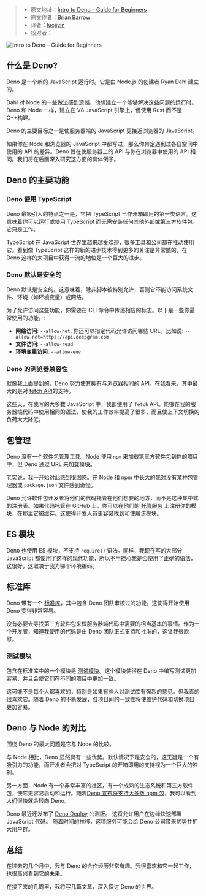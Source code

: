 > - 原文地址：[Intro to Deno – Guide for Beginners](https://www.freecodecamp.org/news/intro-to-deno/)
> - 原文作者：[Brian Barrow](https://www.freecodecamp.org/news/author/brian/)
> - 译者：[luojiyin](https://github.com/luojiyin1987)
> - 校对者：

![Intro to Deno – Guide for Beginners](https://www.freecodecamp.org/news/content/images/size/w2000/2022/09/Screen-Shot-2022-09-07-at-4.09.00-PM.png)

## 什么是 Deno?

Deno 是一个新的 JavaScript 运行时。它是由 Node.js 的创建者 Ryan Dahl 建立的。

Dahl 对 Node 的一些做法感到遗憾，他想建立一个能够解决这些问题的运行时。Deno 和 Node 一样，建立在 V8 JavaScript 引擎上，但使用 Rust 而不是 C++构建。

Deno 的主要目标之一是使服务器端的 JavaScript 更接近浏览器的 JavaScript。

如果你在 Node 和浏览器的 JavaScript 中都写过，那么你肯定遇到过各自空间中使用的 API 的差异。Deno 旨在使服务器上的 API 与你在浏览器中使用的 API 相同。我们将在后面深入研究这方面的具体例子。

## Deno 的主要功能

### Deno 使用 TypeScript

Deno 最吸引人的特点之一是，它把 TypeScript 当作开箱即用的第一类语言。这意味着你可以运行或使用 TypeScript 而无需安装任何其他外部或第三方软件包。它只是工作。

TypeScript 在 JavaScript 世界里越来越受欢迎，很多工具和公司都在推动使用它。看到像 TypeScript 这样的新的进步技术得到更多的关注是非常酷的，在 Deno 这样的大项目中获得一流的地位是一个巨大的进步。

### Deno 默认是安全的

Deno 默认是安全的。这意味着，除非脚本被特别允许，否则它不能访问系统文件、环境（如环境变量）或网络。

为了允许访问这些功能，你需要在 CLI 命令中传递相应的标志。以下是一些你最常使用的功能。:

- **网络访问**: `--allow-net`, 你还可以指定代码允许访问哪些 URL。比如说: `--allow-net=https://api.deepgram.com`
- **文件访问**: `--allow-read`
- **环境变量访问**: `--allow-env`

### Deno 的浏览器兼容性

就像我上面提到的，Deno 努力使其拥有与浏览器相同的 API。在我看来，其中最大的是对 [fetch API](https://developer.mozilla.org/en-US/docs/Web/API/Fetch_API)的支持。

这些天，在我写的大多数 JavaScript 中，我都使用了 `fetch` API。能够在我的服务器端代码中使用相同的语法，使我的工作效率提高了很多，而且使上下文切换的负荷大大降低。

## 包管理

Deno 没有一个软件包管理工具。Node 使用 `npm` 来加载第三方软件包到你的项目中，但 Deno 通过 URL 来加载模块。

老实说，我一开始对此感到很困惑。在 Node 和 npm 中长大的我对没有某种包管理器或 `package.json` 文件感到奇怪。

Deno 允许软件包开发者将他们的代码托管在他们想要的地方，而不是这种集中式的注册表。如果代码托管在 GitHub 上，你可以在他们的 [托管服务](https://deno.land/x) 上注册你的模块，在那里它被缓存。这使得开发人员更容易找到和使用该模块。

## ES 模块

Deno 也使用 ES 模块，不支持 `require()` 语法。同样，我现在写的大部分 JavaScript 都使用了这样的现代功能，所以不用担心我是否使用了正确的语法，这很好，这取决于我为哪个环境编码。

## 标准库

Deno 带有一个 [标准库](https://deno.land/std@0.138.0)，其中包含 Deno 团队审核过的功能。这使得开始使用 Deno 变得非常容易。

没有必要去寻找第三方软件包来做服务器端代码中需要的相当基本的事情。作为一个开发者，知道我使用的代码是由 Deno 团队正式支持和批准的，这让我很欣慰。

### 测试模块

包含在标准库中的一个模块是 [测试模块](https://deno.land/std@0.109.0/testing)。这个模块使得在 Deno 中编写测试更加容易，并且会使它们在不同的项目中更加一致。

这可能不是每个人都喜欢的，特别是如果有些人对测试库有强烈的意见。但我真的很喜欢它。随着 Deno 的不断发展，各项目间的一致性将使维护代码和切换项目更加容易。

## Deno 与 Node 的对比

围绕 Deno 的最大问题是它与 Node 的比较。

与 Node 相比，Deno 显然具有一些优势。默认情况下是安全的，这无疑是一个有吸引力的功能，而开发者会把对 TypeScript 的开箱即用的支持视为一个巨大的胜利。

另一方面，Node 有一个非常丰富的社区，有一个成熟的生态系统和第三方软件包，使它更容易启动和运行。随着[Deno 宣布将支持大多数 npm 包](https://deno.com/blog/v1.25#experimental-npm-support)，我可以看到人们很快就会转向 Deno。

Deno 最近还发布了 [Deno Deploy](https://deno.com/deploy) 公测版。 这将允许用户在边缘快速部署 JavaScript 代码。 随着时间的推移，这项服务可能会给 Deno 公司带来优势并扩大用户群。

## 总结

在过去的几个月中，我与 Deno 的合作经历非常有趣。我很喜欢和它一起工作，也很高兴看到它的未来。

在接下来的几周里，我将写几篇文章，深入探讨 Deno 的世界。
